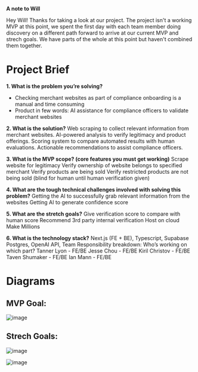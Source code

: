 **A note to Will**

Hey Will! Thanks for taking a look at our project. The project isn't a working MVP at this point, we spent the first day with each team member doing discovery on a different path forward to arrive at our current MVP and strech goals. We have parts of the whole at this point but haven't combined them together.

# Project Brief

**1. What is the problem you’re solving?**
* Checking merchant websites as part of compliance onboarding is a manual and time consuming
* Product in few words: AI assistance for compliance officers to validate merchant websites

**2. What is the solution?**
Web scraping to collect relevant information from merchant websites.
AI-powered analysis to verify legitimacy and product offerings.
Scoring system to compare automated results with human evaluations.
Actionable recommendations to assist compliance officers.


**3. What is the MVP scope? (core features you must get working)**
Scrape website for legitimacy
Verify ownership of website belongs to specified merchant 
Verify products are being sold
Verify restricted products are not being sold (blind for human until human verification given)

**4. What are the tough technical challenges involved with solving this problem?**
Getting the AI to successfully grab relevant information from the websites
Getting AI to generate confidence score 

**5. What are the stretch goals?**
Give verification score to compare with human score 
Recommend 3rd party internal verification
Host on cloud
Make Millions

**6. What is the technology stack?**
Next.js (FE + BE), Typescript, Supabase Postgres, OpenAI API, 
Team Responsibility breakdown: Who’s working on which part?
Tanner Lyon - FE/BE
Jesse Chou - FE/BE
Kiril Christov - FE/BE
Taven Shumaker - FE/BE
Ian Mann - FE/BE

# Diagrams

## MVP Goal:
![image](https://github.com/user-attachments/assets/c07997d0-9f88-45cb-8edd-44ea56f47773)

## Strech Goals:
![image](https://github.com/user-attachments/assets/23898b76-f0e7-47bf-be81-3b1d98667ed0)

![image](https://github.com/user-attachments/assets/e210ec3b-de5c-4bf9-bf05-1029f5b62e19)
